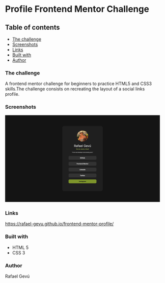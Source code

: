 # Profile Frontend Mentor Challenge
## Table of contents
  - [The challenge](#the-challenge)
  - [Screenshots](#screenshots)
  - [Links](#links)
  - [Built with](#built-with)
  - [Author](#author)
  ### The challenge

  A frontend mentor challenge for beginners to practice HTML5 and CSS3 skills.The challenge consists on recreating the layout of a social links profile.

  ### Screenshots
<img src="./src/images/Screenshot 2024-07-02 at 12.25.05.png"/>


### Links
https://rafael-gevu.github.io/frontend-mentor-profile/

### Built with
- HTML 5
- CSS 3




### Author

Rafael Gevú
